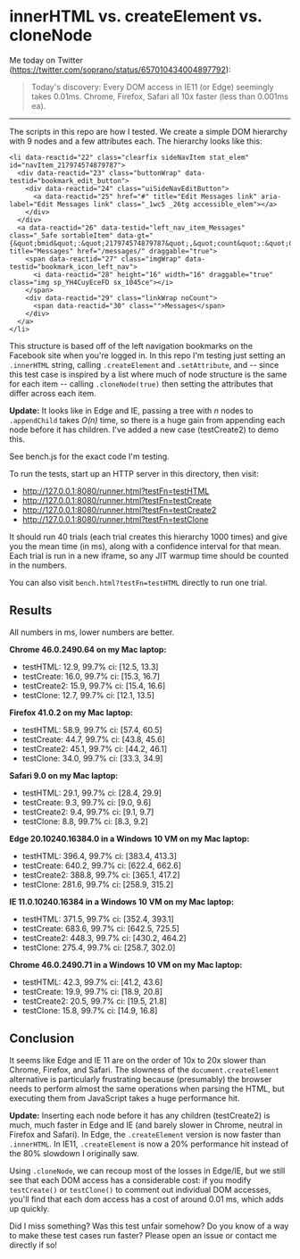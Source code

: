 # innerHTML vs. createElement vs. cloneNode

Me today on Twitter (https://twitter.com/soprano/status/657010434004897792):

> Today's discovery: Every DOM access in IE11 (or Edge) seemingly takes 0.01ms. Chrome, Firefox, Safari all 10x faster (less than 0.001ms ea).

---

The scripts in this repo are how I tested. We create a simple DOM hierarchy with 9 nodes and a few attributes each. The hierarchy looks like this:

```
<li data-reactid="22" class="clearfix sideNavItem stat_elem" id="navItem_217974574879787">
  <div data-reactid="23" class="buttonWrap" data-testid="bookmark_edit_button">
    <div data-reactid="24" class="uiSideNavEditButton">
      <a data-reactid="25" href="#" title="Edit Messages link" aria-label="Edit Messages link" class="_1wc5 _26tg accessible_elem"></a>
    </div>
  </div>
  <a data-reactid="26" data-testid="left_nav_item_Messages" class="_5afe sortableItem" data-gt="{&quot;bmid&quot;:&quot;217974574879787&quot;,&quot;count&quot;:&quot;0&quot;,&quot;bookmark_type&quot;:&quot;type_facebook_app&quot;,&quot;rank&quot;:&quot;3&quot;,&quot;nav_items_count&quot;:&quot;4&quot;,&quot;nav_section&quot;:&quot;favorites&quot;,&quot;sec_position&quot;:&quot;1&quot;,&quot;screen_height&quot;:&quot;&quot;,&quot;screen_width&quot;:&quot;&quot;,&quot;total&quot;:&quot;22&quot;,&quot;masher&quot;:&quot;item&quot;}" title="Messages" href="/messages/" draggable="true">
    <span data-reactid="27" class="imgWrap" data-testid="bookmark_icon_left_nav">
      <i data-reactid="28" height="16" width="16" draggable="true" class="img sp_YH4CuyEceFD sx_1045ce"></i>
    </span>
    <div data-reactid="29" class="linkWrap noCount">
      <span data-reactid="30" class="">Messages</span>
    </div>
  </a>
</li>
```

This structure is based off of the left navigation bookmarks on the Facebook site when you're logged in. In this repo I'm testing just setting an `.innerHTML` string, calling `.createElement` and `.setAttribute`, and -- since this test case is inspired by a list where much of node structure is the same for each item -- calling `.cloneNode(true)` then setting the attributes that differ across each item.

**Update:** It looks like in Edge and IE, passing a tree with *n* nodes to `.appendChild` takes *O(n)* time, so there is a huge gain from appending each node before it has children. I've added a new case (testCreate2) to demo this.

See bench.js for the exact code I'm testing.

To run the tests, start up an HTTP server in this directory, then visit:

* http://127.0.0.1:8080/runner.html?testFn=testHTML
* http://127.0.0.1:8080/runner.html?testFn=testCreate
* http://127.0.0.1:8080/runner.html?testFn=testCreate2
* http://127.0.0.1:8080/runner.html?testFn=testClone

It should run 40 trials (each trial creates this hierarchy 1000 times) and give you the mean time (in ms), along with a confidence interval for that mean. Each trial is run in a new iframe, so any JIT warmup time should be counted in the numbers.

You can also visit `bench.html?testFn=testHTML` directly to run one trial.

## Results

All numbers in ms, lower numbers are better.

**Chrome 46.0.2490.64 on my Mac laptop:**

* testHTML: 12.9, 99.7% ci: [12.5, 13.3]
* testCreate: 16.0, 99.7% ci: [15.3, 16.7]
* testCreate2: 15.9, 99.7% ci: [15.4, 16.6]
* testClone: 12.7, 99.7% ci: [12.1, 13.5]

**Firefox 41.0.2 on my Mac laptop:**

* testHTML: 58.9, 99.7% ci: [57.4, 60.5]
* testCreate: 44.7, 99.7% ci: [43.8, 45.6]
* testCreate2: 45.1, 99.7% ci: [44.2, 46.1]
* testClone: 34.0, 99.7% ci: [33.3, 34.9]

**Safari 9.0 on my Mac laptop:**

* testHTML: 29.1, 99.7% ci: [28.4, 29.9]
* testCreate: 9.3, 99.7% ci: [9.0, 9.6]
* testCreate2: 9.4, 99.7% ci: [9.1, 9.7]
* testClone: 8.8, 99.7% ci: [8.3, 9.2]

**Edge 20.10240.16384.0 in a Windows 10 VM on my Mac laptop:**

* testHTML: 396.4, 99.7% ci: [383.4, 413.3]
* testCreate: 640.2, 99.7% ci: [622.4, 662.6]
* testCreate2: 388.8, 99.7% ci: [365.1, 417.2]
* testClone: 281.6, 99.7% ci: [258.9, 315.2]

**IE 11.0.10240.16384 in a Windows 10 VM on my Mac laptop:**

* testHTML: 371.5, 99.7% ci: [352.4, 393.1]
* testCreate: 683.6, 99.7% ci: [642.5, 725.5]
* testCreate2: 448.3, 99.7% ci: [430.2, 464.2]
* testClone: 275.4, 99.7% ci: [258.7, 302.0]

**Chrome 46.0.2490.71 in a Windows 10 VM on my Mac laptop:**

* testHTML: 42.3, 99.7% ci: [41.2, 43.6]
* testCreate: 19.9, 99.7% ci: [18.9, 20.8]
* testCreate2: 20.5, 99.7% ci: [19.5, 21.8]
* testClone: 15.8, 99.7% ci: [14.9, 16.8]

## Conclusion

It seems like Edge and IE 11 are on the order of 10x to 20x slower than Chrome, Firefox, and Safari. The slowness of the `document.createElement` alternative is particularly frustrating because (presumably) the browser needs to perform almost the same operations when parsing the HTML, but executing them from JavaScript takes a huge performance hit.

**Update:** Inserting each node before it has any children (testCreate2) is much, much faster in Edge and IE (and barely slower in Chrome, neutral in Firefox and Safari). In Edge, the `.createElement` version is now faster than `.innerHTML`. In IE11, `.createElement` is now a 20% performance hit instead of the 80% slowdown I originally saw.

Using `.cloneNode`, we can recoup most of the losses in Edge/IE, but we still see that each DOM access has a considerable cost: if you modify `testCreate()` or `testClone()` to comment out individual DOM accesses, you'll find that each dom access has a cost of around 0.01 ms, which adds up quickly.

Did I miss something? Was this test unfair somehow? Do you know of a way to make these test cases run faster? Please open an issue or contact me directly if so!
